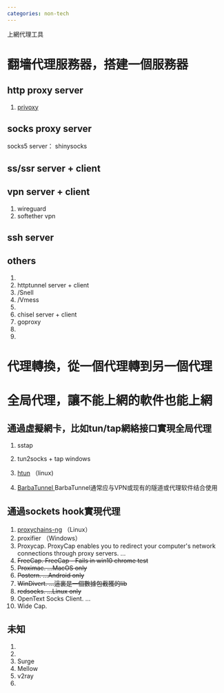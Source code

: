 ```yaml
---
categories: non-tech
---
```

上網代理工具

# 翻墻代理服務器，搭建一個服務器

## http proxy server

1. [privoxy](https://medium.com/@programthink/%E5%A6%82%E4%BD%95%E7%94%A8-privoxy-%E8%BE%85%E5%8A%A9%E7%BF%BB%E5%A2%99-7210c37de35c)

## socks proxy server

socks5 server： shinysocks

## ss/ssr server + client

## vpn server + client

1. wireguard
2. softether vpn

## ssh server

## others

1. 
2. httptunnel server + client
3. /Snell
4. /Vmess
5. 
6. chisel server + client
7. goproxy
8. 
9. 

# 代理轉換，從一個代理轉到另一個代理

# 全局代理，讓不能上網的軟件也能上網

## 通過虛擬網卡，比如tun/tap網絡接口實現全局代理

1. sstap

2. tun2socks + tap windows

3. [htun](https://github.com/rofl0r/htun) （linux)

4. [BarbaTunnel ](https://github.com/BarbaTunnelCoder/BarbaTunnel/) BarbaTunnel通常应与VPN或现有的隧道或代理软件结合使用

## 通過sockets hook實現代理

1. [proxychains-ng](https://www.hi-linux.com/posts/48321.html) （Linux）
2. proxifier （Windows）
3. Proxycap. ProxyCap enables you to redirect your computer's network connections through proxy servers. ...
4. ~~FreeCap. FreeCap - Fails in win10 chrome test~~
5. ~~Proximac. ...MacOS only~~
6. ~~Postern. ...Android only~~
7. ~~WinDivert. ...這裏是一個數據包截獲的lib~~
8. ~~redsocks. ...Linux only~~
9. OpenText Socks Client. ...
10. Wide Cap.

## 未知

1. 
2. 
3. Surge
4. Mellow
5. v2ray
6. 